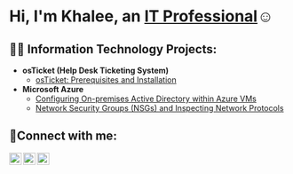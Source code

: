 <h1>Hi, I'm Khalee, an <a href="https://www.linkedin.com/in/khalee-b-720310191/">IT Professional</a>☺</h1>

<h2>👨‍💻 Information Technology Projects:</h2>

- <b>osTicket (Help Desk Ticketing System)</b>
  - [osTicket: Prerequisites and Installation](https://github.com/Kai-the-great/osticket-prereqs)
- <b>Microsoft Azure</b>
  - [Configuring On-premises Active Directory within Azure VMs](https://github.com/Kai-the-great/Configuring-On-premises-Active-Directory-within-Azure-VMs)
  - [Network Security Groups (NSGs) and Inspecting Network Protocols](https://github.com/Kai-the-great/azure-network-protocols)

<h2>🤳Connect with me:</h2>

[<img align="left" alt="Josh | Twitter" width="22px" src="https://cdn.jsdelivr.net/npm/simple-icons@v3/icons/twitter.svg" />][twitter]
[<img align="left" alt="Josh | LinkedIn" width="22px" src="https://cdn.jsdelivr.net/npm/simple-icons@v3/icons/linkedin.svg" />][linkedin]
[<img align="left" alt="Josh | Instagram" width="22px" src="https://cdn.jsdelivr.net/npm/simple-icons@v3/icons/instagram.svg" />][instagram]

[twitter]: https://twitter.com/Josh
[instagram]: https://www.instagram.com/Josh
[linkedin]: [https://linkedin.com/](https://www.linkedin.com/in/khalee-b-720310191/)
